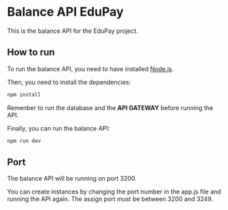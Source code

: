 # Balance API EduPay

This is the balance API for the EduPay project.

## How to run

To run the balance API, you need to have installed [Node.js](https://nodejs.org/en/).

Then, you need to install the dependencies:

```bash
npm install
```

Remenber to run the database and the **API GATEWAY** before running the API.

Finally, you can run the balance API:

```bash
npm run dev
```

## Port

The balance API will be running on port 3200.

You can create instances by changing the port number in the app.js file and running the API again. The assign port must be between 3200 and 3249.
